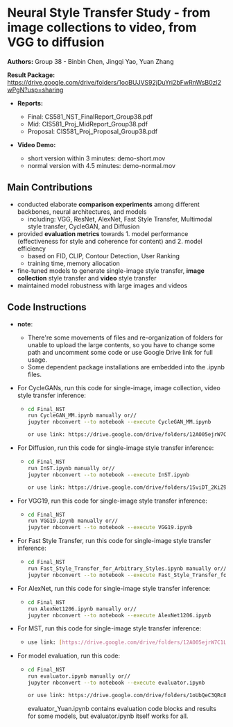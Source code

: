 # Neural Style Transfer Study - from image collections to video, from VGG to diffusion

**Authors:** Group 38  - Binbin Chen, Jingqi Yao, Yuan Zhang

**Result Package:** https://drive.google.com/drive/folders/1ooBUJVS92jDuYri2bFwRnWsB0zl2wPgN?usp=sharing

- **Reports:**
  - Final: CS581_NST_FinalReport_Group38.pdf
  - Mid: CIS581_Proj_MidReport_Group38.pdf
  - Proposal: CIS581_Proj_Proposal_Group38.pdf

- **Video Demo:**
  - short version within 3 minutes: demo-short.mov
  - normal version with 4.5 minutes: demo-normal.mov


## Main Contributions

- conducted elaborate **comparison experiments** among different backbones, neural architectures, and models
  - including: VGG, ResNet, AlexNet, Fast Style Transfer, Multimodal style transfer, CycleGAN, and Diffusion
- provided **evaluation metrics** towards 1. model performance (effectiveness for style and coherence for content) and 2. model efficiency 
  - based on FID, CLIP, Contour Detection, User Ranking
  - training time, memory allocation
- fine-tuned models to generate single-image style transfer, **image collection** style transfer and **video** style transfer
- maintained model robustness with large images and videos



## Code Instructions

- **note**: 

  - There're some movements of files and re-organization of folders for unable to upload the large contents, so you have to change some path and uncomment some code or use Google Drive link for full usage.
  - Some dependent package installations are embedded into the .ipynb files.

- For CycleGANs, run this code for single-image, image collection, video style transfer inference:

  - ```bash
    cd Final_NST
    run CycleGAN_MM.ipynb manually or//
    jupyter nbconvert --to notebook --execute CycleGAN_MM.ipynb
    
    or use link: https://drive.google.com/drive/folders/12AO05ejrW7C1L5rjtNTET9_5HiDYTCFE?usp=sharing
    ```

- For Diffusion, run this code for single-image style transfer inference:

  - ```bash
    cd Final_NST
    run InST.ipynb manually or//
    jupyter nbconvert --to notebook --execute InST.ipynb
    
    or use link: https://drive.google.com/drive/folders/1SviDT_2KiZ9m5NA3keqPlJ2pEvdXLOM7?usp=sharing
    ```

- For VGG19, run this code for single-image style transfer inference:

  - ```bash
    cd Final_NST
    run VGG19.ipynb manually or//
    jupyter nbconvert --to notebook --execute VGG19.ipynb
    ```
    
- For Fast Style Transfer, run this code for single-image style transfer inference:

  - ```bash
    cd Final_NST
    run Fast_Style_Transfer_for_Arbitrary_Styles.ipynb manually or//
    jupyter nbconvert --to notebook --execute Fast_Style_Transfer_for_Arbitrary_Styles.ipynb
    ```

- For AlexNet, run this code for single-image style transfer inference:

  - ```bash
    cd Final_NST
    run AlexNet1206.ipynb manually or//
    jupyter nbconvert --to notebook --execute AlexNet1206.ipynb
    ```
- For MST, run this code for single-image style transfer inference:

  - ```bash
    use link: [https://drive.google.com/drive/folders/12AO05ejrW7C1L5rjtNTET9_5HiDYTCFE?usp=sharing](https://drive.google.com/drive/folders/1TV7auFaVm9YubetFQ_EizncI8-CLVOfL?usp=sharing)
    ```
  
- For model evaluation, run this code:

  - ```bash
    cd Final_NST
    run evaluator.ipynb manually or//
    jupyter nbconvert --to notebook --execute evaluator.ipynb
    
    or use link: https://drive.google.com/drive/folders/1oUbQeC3QRc8qlVjvjI-0dg8c8GEYnhlP?usp=sharing
    ```
    evaluator_Yuan.ipynb contains evaluation code blocks and results for some models, but evaluator.ipynb itself works for all.
    

